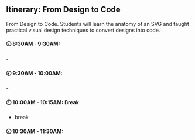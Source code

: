 ## Itinerary: From Design to Code

From Design to Code. Students will learn the anatomy of an SVG and taught practical visual design techniques to convert designs into code. 


#### :clock830: 8:30AM - 9:30AM:

\- 

#### :clock930: 9:30AM - 10:00AM:

\- 

#### :clock10: 10:00AM - 10:15AM: Break

- break

#### :clock1030: 10:30AM - 11:30AM:
